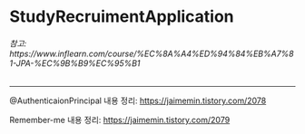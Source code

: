 # StudyRecruimentApplication

<h6>참고: https://www.inflearn.com/course/%EC%8A%A4%ED%94%84%EB%A7%81-JPA-%EC%9B%B9%EC%95%B1</h6>

---

@AuthenticaionPrincipal 내용 정리: https://jaimemin.tistory.com/2078

Remember-me 내용 정리: https://jaimemin.tistory.com/2079
